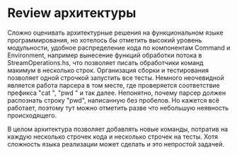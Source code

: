 # Review архитектуры
Сложно оценивать архитектурные решения на функциональном языке 
программирования, но хотелось бы отметить высокий уровень 
модульности, удобное распределение кода по компонентам Command 
и Environment, например вынесение функций обработки потока в 
StreamOperations.hs, что позволяет писать обработчики команд
макимум в несколько строк. Организация сборки и 
тестирования позволяет одной строчкой запустить все тесты. 
Немного неочевидной является работа парсера в том месте, где
проверяется соответствие префикса "cat ", "pwd " и так далее.
Непонятно, почему парсер должен распознать строку "pwd", 
написанную без пробелов. Но кажется всё работает, поэтому 
тут можно отметить разве что небольшую неявность происходящего.

В целом архитектура позволяет добавлять новые команды, 
потратив на каждую несколько строчек кода и несколько строчек 
на тесты. Хотя сложность языка реализации может сделать и это
непростой задачей.
